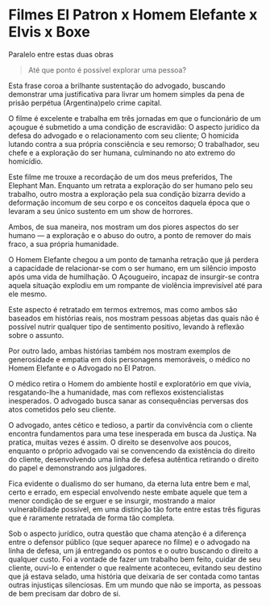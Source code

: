 # Filmes El Patron x Homem Elefante x Elvis x Boxe

Paralelo entre estas duas obras

> Até que ponto é possível explorar uma pessoa?

Esta frase coroa a brilhante sustentação do advogado, buscando demonstrar uma justificativa para livrar um homem simples da pena de prisão perpétua (Argentina)pelo crime capital.

O filme é excelente e trabalha em três jornadas em que o funcionário de um açougue é submetido a uma condição de escravidão: O aspecto jurídico da defesa do advogado e o relacionamento com seu cliente; O homicida lutando contra a sua própria consciência e seu remorso; O trabalhador, seu chefe e a exploração do ser humana, culminando no ato extremo do homicídio.

Este filme me trouxe a recordação de um dos meus preferidos, The Elephant Man. Enquanto um retrata a exploração do ser humano pelo seu trabalho, outro mostra a exploração pela sua condição bizarra devido a deformação incomum de seu corpo e os conceitos daquela época que o levaram a seu único sustento em um show de horrores.

Ambos, de sua maneira, nos mostram um dos piores aspectos do ser humano — a exploração e o abuso do outro, a ponto de remover do mais fraco, a sua própria humanidade.

O Homem Elefante chegou a um ponto de tamanha retração que já perdera a capacidade de relacionar-se com o ser humano, em um silêncio imposto após uma vida de humilhação. O Açougueiro, incapaz de insurgir-se contra aquela situação explodiu em um rompante de violência imprevisível até para ele mesmo.

Este aspecto é retratado em termos extremos, mas como ambos são baseados em histórias reais, nos mostram pessoas abjetas das quais não é possível nutrir qualquer tipo de sentimento positivo, levando à reflexão sobre o assunto.

Por outro lado, ambas histórias também nos mostram exemplos de generosidade e empatia em dois personagens memoráveis, o médico no Homem Elefante e o Advogado no El Patron.

O médico retira o Homem do ambiente hostil e exploratório em que vivia, resgatando-lhe a humanidade, mas com reflexos existencialistas inesperados. O advogado busca sanar as consequências perversas dos atos cometidos pelo seu cliente.

O advogado, antes cético e tedioso, a partir da convivência com o cliente encontra fundamentos para uma tese inesperada em busca da Justiça. Na pratica, muitas vezes é assim. O direito se desenvolve aos poucos, enquanto o próprio advogado vai se convencendo da existência do direito do cliente, desenvolvendo uma linha de defesa autêntica retirando o direito do papel e demonstrando aos julgadores.

Fica evidente o dualismo do ser humano, da eterna luta entre bem e mal, certo e errado, em especial envolvendo neste embate aquele que tem a menor condição de se erguer e se insurgir, mostrando a maior vulnerabilidade possível, em uma distinção tão forte entre estas três figuras que é raramente retratada de forma tão completa.

Sob o aspecto jurídico, outra questão que chama atenção é a diferença entre o defensor público (que sequer aparece no filme) e o advogado na linha de defesa, um já entregando os pontos e o outro buscando o direito a qualquer custo. Foi a vontade de fazer um trabalho bem feito, cuidar de seu cliente, ouvi-lo e entender o que realmente aconteceu, evitando seu destino que já estava selado, uma história que deixaria de ser contada como tantas outras injustiças silenciosas. Em um mundo que não se importa, as pessoas de bem precisam dar dobro de si.


